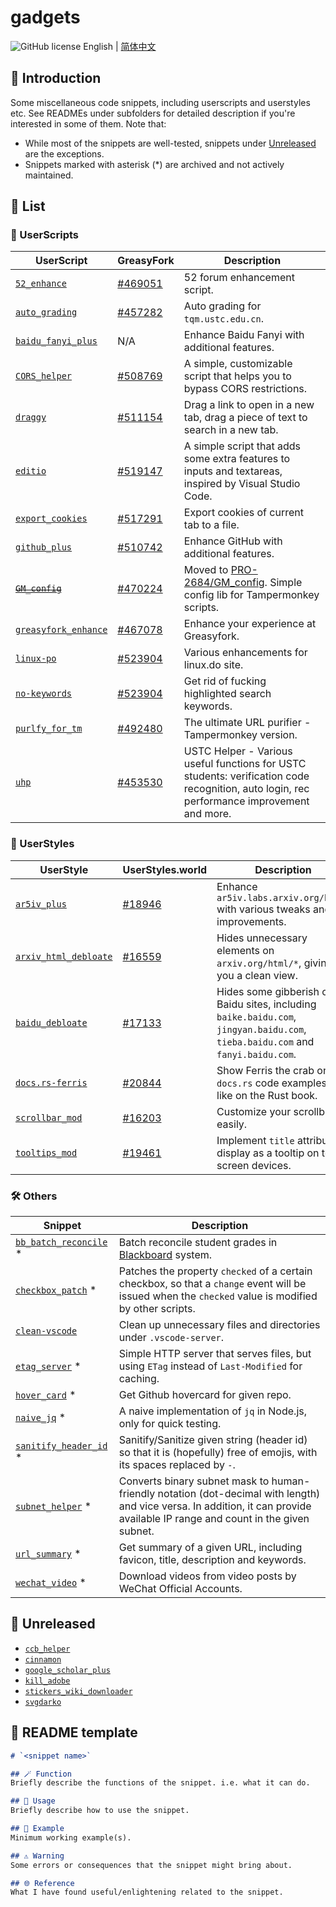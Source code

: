 # gadgets

![GitHub license](https://img.shields.io/github/license/PRO-2684/gadgets?style=flat-square) English | [简体中文](./README_CN.md)

## 📖 Introduction

Some miscellaneous code snippets, including userscripts and userstyles etc. See READMEs under subfolders for detailed description if you're interested in some of them. Note that:

- While most of the snippets are well-tested, snippets under [Unreleased](#-unreleased) are the exceptions.
- Snippets marked with asterisk (*) are archived and not actively maintained.

## 📃 List

### 🧩 UserScripts

| UserScript | GreasyFork | Description |
| --- | --- | --- |
| [`52_enhance`](./52_enhance) | [#469051](https://greasyfork.org/scripts/469051) | 52 forum enhancement script. |
| [`auto_grading`](./auto_grading) | [#457282](https://greasyfork.org/scripts/457282) | Auto grading for `tqm.ustc.edu.cn`. |
| [`baidu_fanyi_plus`](./baidu_fanyi_plus) | N/A | Enhance Baidu Fanyi with additional features. |
| [`CORS_helper`](./CORS_helper) | [#508769](https://greasyfork.org/scripts/508769) | A simple, customizable script that helps you to bypass CORS restrictions. |
| [`draggy`](./draggy) | [#511154](https://greasyfork.org/scripts/511154) | Drag a link to open in a new tab, drag a piece of text to search in a new tab. |
| [`editio`](./editio) | [#519147](https://greasyfork.org/scripts/519147) | A simple script that adds some extra features to inputs and textareas, inspired by Visual Studio Code. |
| [`export_cookies`](./export_cookies) | [#517291](https://greasyfork.org/scripts/517291) | Export cookies of current tab to a file. |
| [`github_plus`](./github_plus) | [#510742](https://greasyfork.org/scripts/510742) | Enhance GitHub with additional features. |
| ~~[`GM_config`](./GM_config)~~ | [#470224](https://greasyfork.org/scripts/470224) | Moved to [PRO-2684/GM_config](https://github.com/PRO-2684/GM_config). Simple config lib for Tampermonkey scripts. |
| [`greasyfork_enhance`](./greasyfork_enhance) | [#467078](https://greasyfork.org/scripts/467078) | Enhance your experience at Greasyfork. |
| [`linux-po`](./linux-po) | [#523904](https://greasyfork.org/scripts/523904) | Various enhancements for linux.do site. |
| [`no-keywords`](./no-keywords) | [#523904](https://greasyfork.org/scripts/469656) | Get rid of fucking highlighted search keywords. |
| [`purlfy_for_tm`](./purlfy_for_tm) | [#492480](https://greasyfork.org/scripts/492480) | The ultimate URL purifier - Tampermonkey version. |
| [`uhp`](./uhp) | [#453530](https://greasyfork.org/scripts/453530) | USTC Helper - Various useful functions for USTC students: verification code recognition, auto login, rec performance improvement and more. |

### 🎨 UserStyles

| UserStyle | UserStyles.world | Description |
| --- | --- | --- |
| [`ar5iv_plus`](./ar5iv_plus) | [#18946](https://userstyles.world/style/18946) | Enhance `ar5iv.labs.arxiv.org/html/` with various tweaks and improvements. |
| [`arxiv_html_debloate`](./arxiv_html_debloate) | [#16559](https://userstyles.world/style/16559) | Hides unnecessary elements on `arxiv.org/html/*`, giving you a clean view. |
| [`baidu_debloate`](./baidu_debloate) | [#17133](https://userstyles.world/style/17133) | Hides some gibberish on Baidu sites, including `baike.baidu.com`, `jingyan.baidu.com`, `tieba.baidu.com` and `fanyi.baidu.com`. |
| [`docs.rs-ferris`](./docs.rs-ferris) | [#20844](https://userstyles.world/style/20844) | Show Ferris the crab on `docs.rs` code examples, just like on the Rust book. |
| [`scrollbar_mod`](./scrollbar_mod) | [#16203](https://userstyles.world/style/16203) | Customize your scrollbar easily. |
| [`tooltips_mod`](./tooltips_mod) | [#19461](https://userstyles.world/style/19461) | Implement `title` attribute display as a tooltip on touch screen devices. |

### 🛠️ Others

| Snippet | Description |
| --- | --- |
| [`bb_batch_reconcile`](./bb_batch_reconcile) * | Batch reconcile student grades in [Blackboard](https://www.blackboard.com/) system. |
| [`checkbox_patch`](./checkbox_patch) * | Patches the property `checked` of a certain checkbox, so that a `change` event will be issued when the `checked` value is modified by other scripts. |
| [`clean-vscode`](./clean-vscode) | Clean up unnecessary files and directories under `.vscode-server`. |
| [`etag_server`](./etag_server) * | Simple HTTP server that serves files, but using `ETag` instead of `Last-Modified` for caching. |
| [`hover_card`](./hover_card) * | Get Github hovercard for given repo. |
| [`naive_jq`](./naive_jq) * | A naive implementation of `jq` in Node.js, only for quick testing. |
| [`sanitify_header_id`](./sanitify_header_id) * | Sanitify/Sanitize given string (header id) so that it is (hopefully) free of emojis, with its spaces replaced by `-`. |
| [`subnet_helper`](./subnet_helper) * | Converts binary subnet mask to human-friendly notation (dot-decimal with length) and vice versa. In addition, it can provide available IP range and count in the given subnet. |
| [`url_summary`](./url_summary) * | Get summary of a given URL, including favicon, title, description and keywords. |
| [`wechat_video`](./wechat_video) * | Download videos from video posts by WeChat Official Accounts. |

## 🚧 Unreleased

- [`ccb_helper`](./ccb_helper)
- [`cinnamon`](./cinnamon)
- [`google_scholar_plus`](./google_scholar_plus)
- [`kill_adobe`](./kill_adobe)
- [`stickers_wiki_downloader`](./stickers_wiki_downloader)
- [`svgdarko`](./svgdarko)

## 📄 README template

```markdown
# `<snippet name>`

## 🪄 Function
Briefly describe the functions of the snippet. i.e. what it can do.

## 📖 Usage
Briefly describe how to use the snippet.

## 🍻 Example
Minimum working example(s).

## ⚠️ Warning
Some errors or consequences that the snippet might bring about.

## 🌐 Reference
What I have found useful/enlightening related to the snippet.
```
